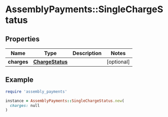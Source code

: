 # AssemblyPayments::SingleChargeStatus

## Properties

| Name | Type | Description | Notes |
| ---- | ---- | ----------- | ----- |
| **charges** | [**ChargeStatus**](ChargeStatus.md) |  | [optional] |

## Example

```ruby
require 'assembly_payments'

instance = AssemblyPayments::SingleChargeStatus.new(
  charges: null
)
```


